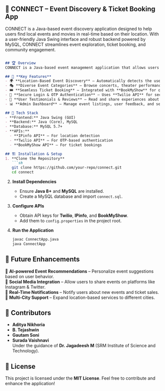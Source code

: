 ## 📌 CONNECT – Event Discovery & Ticket Booking App
CONNECT is a Java-based event discovery application designed to help users find local events and movies in real-time based on their location. With a user-friendly Java Swing interface and robust backend powered by MySQL, CONNECT streamlines event exploration, ticket booking, and community engagement.

```md

## 🏆 Overview
CONNECT is a Java-based event management application that allows users to discover local events, movies, and entertainment options based on their location. The app is built using **Java Swing** for the UI and **MySQL** for data management, integrating **BookMyShow API** for ticket bookings and **Twilio API** for OTP authentication.

## 🚀 **Key Features**
- 🌍 **Location-Based Event Discovery** – Automatically detects the user’s city and provides a curated list of nearby events.
- 🎭 **Diverse Event Categories** – Browse concerts, theater performances, movies, workshops, and more.
- 🎟 **Seamless Ticket Booking** – Integrated with **BookMyShow** for quick ticket purchases.
- 🔐 **Secure Login & OTP Authentication** – Uses **Twilio API** for secure user verification.
- 💬 **User Testimonials & Reviews** – Read and share experiences about attended events.
- 📊 **Admin Dashboard** – Manage event listings, user feedback, and security settings. 

## 📌 Tech Stack
- **Frontend:** Java Swing (GUI)
- **Backend:** Java (Core), MySQL
- **Database:** MySQL 5.7+
- **APIs:**  
  - **IPinfo API** – For location detection  
  - **Twilio API** – For OTP-based authentication  
  - **BookMyShow API** – For ticket bookings  

## 🏗 Installation & Setup
1. **Clone the Repository**  
   ```sh
   git clone https://github.com/your-repo/connect.git
   cd connect
   ```

2. **Install Dependencies**  
   - Ensure **Java 8+** and **MySQL** are installed.
   - Create a MySQL database and import `connect.sql`.

3. **Configure APIs**
   - Obtain API keys for **Twilio**, **IPinfo**, and **BookMyShow**.
   - Add them to `config.properties` in the project root.

4. **Run the Application**
   ```sh
   javac ConnectApp.java
   java ConnectApp
   ```

## 🚀 Future Enhancements
🔹 **AI-powered Event Recommendations** – Personalize event suggestions based on user behavior.  
🔹 **Social Media Integration** – Allow users to share events on platforms like Instagram & Twitter.  
🔹 **Real-Time Notifications** – Notify users about new events and ticket sales.  
🔹 **Multi-City Support** – Expand location-based services to different cities.  

## 🤝 Contributors
- **Aditya Nikhoria**
- **B. Tejashwin**
- **Gautam Soni**
- **Surada Vaishnavi**  
Under the guidance of **Dr. Jagadeesh M** (SRM Institute of Science and Technology).

## 📄 License
This project is licensed under the **MIT License**. Feel free to contribute and enhance the application!

```
